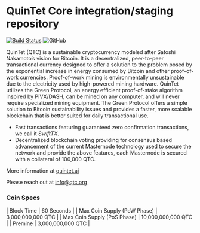 QuinTet Core integration/staging repository
=================================================
[![Build Status](https://travis-ci.org/quintet/quintet.svg?branch=master)](https://travis-ci.org/quintet/quintet) ![GitHub](https://img.shields.io/github/license/mashape/apistatus.svg)

QuinTet (QTC) is a sustainable cryptocurrency modeled after Satoshi Nakamoto’s vision for Bitcoin. It is a decentralized, peer-to-peer transactional currency designed to offer a solution to the problem posed by the exponential increase in energy consumed by Bitcoin and other proof-of-work currencies. Proof-of-work mining is environmentally unsustainable due to the electricity used by high-powered mining hardware. QuinTet utilizes the Green Protocol, an energy efficient proof-of-stake algorithm inspired by PIVX/DASH, can be mined on any computer, and will never require specialized mining equipment. The Green Protocol offers a simple solution to Bitcoin sustainability issues and provides a faster, more scalable blockchain that is better suited for daily transactional use.

- Fast transactions featuring guaranteed zero confirmation transactions, we call it _SwiftTX_.
- Decentralized blockchain voting providing for consensus based advancement of the current Masternode
  technology used to secure the network and provide the above features, each Masternode is secured
  with a collateral of 100,000 QTC.

More information at [quintet.ai](https://quintet.ai/)

Please reach out at info@qtc.org

### Coin Specs
| Block Time                  | 60 Seconds      |
| Max Coin Supply (PoW Phase) | 3,000,000,000  QTC    |
| Max Coin Supply (PoS Phase) | 10,000,000,000 QTC |
| Premine                     | 3,000,000,000 QTC    |

